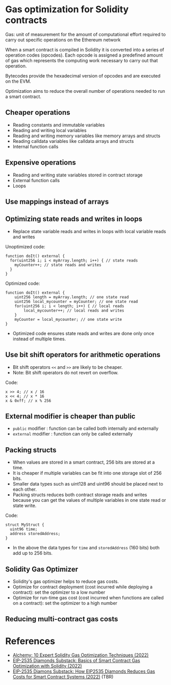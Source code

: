# Gas optimization for Solidity contracts

Gas: unit of measurement for the amount of computational effort required to carry out specific operations on the Ethereum network

When a smart contract is compiled in Solidity it is converted into a series of operation codes (opcodes).
Each opcode is assigned a predefined amount of gas which represents the computing work necessary to carry out that operation.

Bytecodes provide the hexadecimal version of opcodes and are executed on the EVM.

Optimization aims to reduce the overall number of operations needed to run a smart contract.

## Cheaper operations
- Reading constants and immutable variables
- Reading and writing local variables
- Reading and writing memory variables like memory arrays and structs
- Reading calldata variables like calldata arrays and structs
- Internal function calls

## Expensive operations
- Reading and writing state variables stored in contract storage
- External function calls
- Loops

## Use mappings instead of arrays


## Optimizing state reads and writes in loops
- Replace state variable reads and writes in loops with local variable reads and writes

Unoptimized code:
```
function doIt() external {                
  for(uint256 i; i < myArray.length; i++) { // state reads
    myCounter++; // state reads and writes
  }        
}
```

Optimized code:
```
function doIt() external {
    uint256 length = myArray.length; // one state read
    uint256 local_mycounter = myCounter; // one state read
    for(uint256 i; i < length; i++) { // local reads
        local_mycounter++; // local reads and writes  
    }
    myCounter = local_mycounter; // one state write
}
```
- Optimized code ensures state reads and writes are done only once instead of multiple times.

## Use bit shift operators for arithmetic operations
- Bit shift operators `<<` and `>>` are likely to be cheaper.
- Note: Bit shift operators do not revert on overflow.

Code:
```
x >> 4; // x / 16
x << 4; // x * 16
x & 0xff; // x % 256
```

## External modifier is cheaper than public
- `public` modifier : function can be called both internally and externally
- `external` modifier : function can only be called externally

## Packing structs
- When values are stored in a smart contract, 256 bits are stored at a time.
- It is cheaper if multiple variables can be fit into one storage slot of 256 bits.
- Smaller data types such as uint128 and uint96 should be placed next to each other.
- Packing structs reduces both contract storage reads and writes because you can get the values of multiple variables in one state read or state write.

Code:
```
struct MyStruct {
  uint96 time;
  address storedAddress;
}
```
- In the above the data types for `time` and `storedAddress` (160 bits) both add up to 256 bits.

## Solidity Gas Optimizer
- Solidity's gas optimizer helps to reduce gas costs.
- Optimize for contract deployment (cost incurred while deploying a contract): set the optimizer to a low number
- Optimize for run-time gas cost (cost incurred when functions are called on a contract): set the optimizer to a high number

## Reducing multi-contract gas costs


# References
- [Alchemy: 10 Expert Solidity Gas Optimization Techniques (2022)](https://www.alchemy.com/overviews/solidity-gas-optimization)
- [EIP-2535 Diamonds Substack: Basics of Smart Contract Gas Optimization with Solidity (2022)](https://eip2535diamonds.substack.com/p/smart-contract-gas-optimization-with)
- [EIP-2535 Diamons Substack: How EIP2535 Diamonds Reduces Gas Costs for Smart Contract Systems (2022)](https://eip2535diamonds.substack.com/p/how-eip2535-diamonds-reduces-gas) (TBR)
